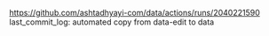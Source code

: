 https://github.com/ashtadhyayi-com/data/actions/runs/2040221590
last_commit_log: automated copy from data-edit to data
